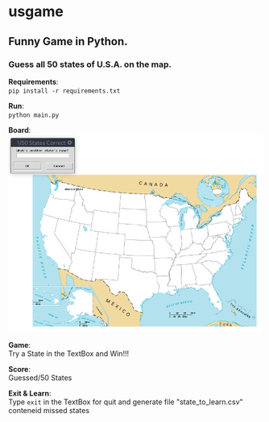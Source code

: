 # usgame

## Funny Game in Python. 

### Guess all 50 states of U.S.A. on the map.

**Requirements**:\
`pip install -r requirements.txt`

**Run**: \
`python main.py`

**Board**: \
![](app.png)

**Game**:\
Try a State in the TextBox and Win!!!

**Score**:\
Guessed/50 States

**Exit & Learn**:\
Type `exit` in the TextBox for quit and generate file "state_to_learn.csv" conteneid missed states 
